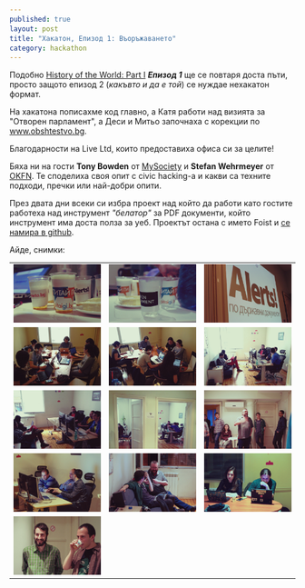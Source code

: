 ```yaml
---
published: true
layout: post
title: "Хакатон, Епизод 1: Въоръжаването"
category: hackathon
---
```


Подобно [History of the World: Part I](http://www.imdb.com/title/tt0082517/) ***Епизод 1*** ще се повтаря доста пъти, просто защото епизод 2 (*какъвто и да е той*) се нуждае нехакатон формат.

На хакатона пописахме код главно, а Катя работи над визията за "Отворен парламент", а Деси и Митьо започнаха с корекции по www.obshtestvo.bg.

Благодарности на Live Ltd, които предоставиха офиса си за целите!

Бяха ни на гости **Tony Bowden** от [MySociety](http://mysociety.org/) и **Stefan Wehrmeyer** от [OKFN](http://okfn.org/). Те споделиха своя опит с civic hacking-a и какви са техните подходи, пречки или най-добри опити.

През двата дни всеки си избра проект над който да работи като гостите работеха над инструмент *"белатор"* за PDF документи, който инструмент има доста полза за уеб. Проектът остана с името Foist и [се намира в github](https://github.com/obshtestvo/foist).

Айде, снимки:

<table>
    <tr>
        <td>
            <a href="/media/hack-04-14/IMG_1361.jpg" class="thumbnail">
                <img src="/media/hack-04-14/IMG_1361.jpg">
            </a>
        </td>
        <td>
            <a href="/media/hack-04-14/IMG_1362.jpg" class="thumbnail">
                <img src="/media/hack-04-14/IMG_1362.jpg">
            </a>
        </td>
        <td>
            <a href="/media/hack-04-14/IMG_1365.jpg" class="thumbnail">
                <img src="/media/hack-04-14/IMG_1365.jpg">
            </a>
        </td>
    </tr>
    <tr>
        <td>
            <a href="/media/hack-04-14/IMG_2812.jpg" class="thumbnail">
                <img src="/media/hack-04-14/IMG_2812.jpg">
            </a>
        </td>
        <td>
            <a href="/media/hack-04-14/IMG_2815.jpg" class="thumbnail">
                <img src="/media/hack-04-14/IMG_2815.jpg">
            </a>
        </td>
        <td>
            <a href="/media/hack-04-14/IMG_2816.jpg" class="thumbnail">
                <img src="/media/hack-04-14/IMG_2816.jpg">
            </a>
        </td>
    </tr>
    <tr>
        <td>
            <a href="/media/hack-04-14/IMG_2817.jpg" class="thumbnail">
                <img src="/media/hack-04-14/IMG_2817.jpg">
            </a>
        </td>
        <td>
            <a href="/media/hack-04-14/IMG_2820.jpg" class="thumbnail">
                <img src="/media/hack-04-14/IMG_2820.jpg">
            </a>
        </td>
        <td>
            <a href="/media/hack-04-14/IMG_4160.jpg" class="thumbnail">
                <img src="/media/hack-04-14/IMG_4160.jpg">
            </a>
        </td>
    </tr>
    <tr>
        <td>
            <a href="/media/hack-04-14/IMG_4164.jpg" class="thumbnail">
                <img src="/media/hack-04-14/IMG_4164.jpg">
            </a>
        </td>
        <td>
            <a href="/media/hack-04-14/IMG_4165.jpg" class="thumbnail">
                <img src="/media/hack-04-14/IMG_4165.jpg">
            </a>
        </td>
        <td>
            <a href="/media/hack-04-14/IMG_4167.jpg" class="thumbnail">
                <img src="/media/hack-04-14/IMG_4167.jpg">
            </a>
        </td>
    </tr>
    <tr>
        <td>
            <a href="/media/hack-04-14/IMG_4168.jpg" class="thumbnail">
                <img src="/media/hack-04-14/IMG_4168.jpg">
            </a>
        </td>
    </tr>
</table>